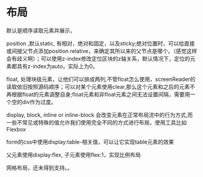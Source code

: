 # 布局

默认是顺序读取元素并展示，

position ,默认static, 有相对，绝对和固定，以及sticky;绝对位置时，可以给直接或间接父节点添加position relative，来确定其所以来的父节点是哪个。（感觉这样会有歧义啊）；可以使用z-index修改定位区块的z轴关系，默认情况下，定位的元素都具有z-index为auto，实际上为0。

float, 处理块级元素，让他们可以排成两列,不管float怎么使用，screenReader的读取依旧按照源码顺序；可以对某个元素使用clear,那么这个元素和之后的元素不再根据float的元素调整自身;float元素和非float元素之间无法设置间隔，需要用一个空的div作为过度。

display, block, inline or inline-block 会改变元素在正常布局流中的行为方式,而一些不常见或特殊的值允许我们使用完全不同的方式进行布局，使用工具比如Flexbox

form的css中使用display:table-相关值，可以让它实现table元素的效果

父元素使用display:flex, 子元素使用flex:1，实现比例布局

网格布局，还未得到支持。。

